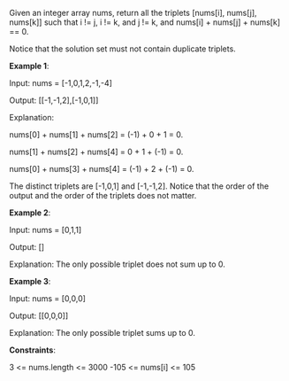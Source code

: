 Given an integer array nums, return all the triplets [nums[i], nums[j], nums[k]] such that i != j, i != k, and j != k, and nums[i] + nums[j] + nums[k] == 0.

Notice that the solution set must not contain duplicate triplets.



__Example 1__:

Input: nums = [-1,0,1,2,-1,-4]

Output: [[-1,-1,2],[-1,0,1]]

Explanation:

nums[0] + nums[1] + nums[2] = (-1) + 0 + 1 = 0.

nums[1] + nums[2] + nums[4] = 0 + 1 + (-1) = 0.

nums[0] + nums[3] + nums[4] = (-1) + 2 + (-1) = 0.

The distinct triplets are [-1,0,1] and [-1,-1,2].
Notice that the order of the output and the order of the triplets does not matter.

__Example 2__:

Input: nums = [0,1,1]

Output: []

Explanation: The only possible triplet does not sum up to 0.

__Example 3__:

Input: nums = [0,0,0]

Output: [[0,0,0]]

Explanation: The only possible triplet sums up to 0.


__Constraints__:

3 <= nums.length <= 3000
-105 <= nums[i] <= 105